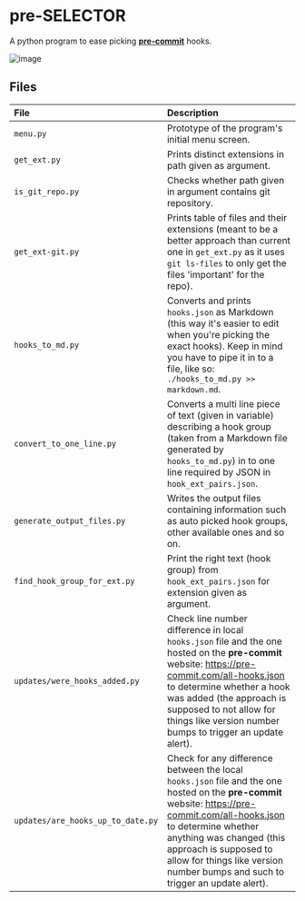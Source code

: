 # pre-SELECTOR

A python program to ease picking [**pre-commit**](https://pre-commit.com/) hooks.

![image](https://user-images.githubusercontent.com/81530705/197750175-39cc431d-1daa-410b-b2fa-4f1009700f5f.png)

<!-- FOR THE FUTURE:
## Table of Contents

[ TOC ]

## Instruction

1. Install by running: `pip install X`.
2. `cd` in to repo you'd like to add [**pre-commit**]() to.
3. Temporarily stage all your changes, like so: `git add -A`.
3. Run: `X`.
  - This command can be run anywhere in a repo (it finds the root dir by itself).
  - If there are 'recursive' repos (repos in repos), it get's the "closest" repo (meaning the first root dir it finds going up the dir tree).
-->

## Files

| File                              | Description                                                                                                                                                                                                                                                                                                     |
| :-------------------------------- | :-------------------------------------------------------------------------------------------------------------------------------------------------------------------------------------------------------------------------------------------------------------------------------------------------------------- |
| `menu.py`                         | Prototype of the program's initial menu screen.                                                                                                                                                                                                                                                                 |
| `get_ext.py`                      | Prints distinct extensions in path given as argument.                                                                                                                                                                                                                                                           |
| `is_git_repo.py`                  | Checks whether path given in argument contains git repository.                                                                                                                                                                                                                                                  |
| `get_ext-git.py`                  | Prints table of files and their extensions (meant to be a better approach than current one in `get_ext.py` as it uses `git ls-files` to only get the files 'important' for the repo).                                                                                                                           |
| `hooks_to_md.py`                  | Converts and prints `hooks.json` as Markdown (this way it's easier to edit when you're picking the exact hooks). Keep in mind you have to pipe it in to a file, like so: `./hooks_to_md.py >> markdown.md`.                                                                                                     |
| `convert_to_one_line.py`          | Converts a multi line piece of text (given in variable) describing a hook group (taken from a Markdown file generated by `hooks_to_md.py`) in to one line required by JSON in `hook_ext_pairs.json`.                                                                                                            |
| `generate_output_files.py`        | Writes the output files containing information such as auto picked hook groups, other available ones and so on.                                                                                                                                                                                                 |
| `find_hook_group_for_ext.py`      | Print the right text (hook group) from `hook_ext_pairs.json` for extension given as argument.                                                                                                                                                                                                                   |
| `updates/were_hooks_added.py`     | Check line number difference in local `hooks.json` file and the one hosted on the **pre-commit** website: <https://pre-commit.com/all-hooks.json> to determine whether a hook was added (the approach is supposed to not allow for things like version number bumps to trigger an update alert).                |
| `updates/are_hooks_up_to_date.py` | Check for any difference between the local `hooks.json` file and the one hosted on the **pre-commit** website: <https://pre-commit.com/all-hooks.json> to determine whether anything was changed (this approach is supposed to allow for things like version number bumps and such to trigger an update alert). |
